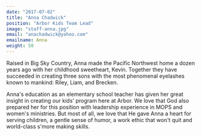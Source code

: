 ```yaml
---
date: "2017-07-02"
title: "Anna Chadwick"
position: "Arbor Kids Team Lead"
image: "staff-anna.jpg"
email: "anachadwick@yahoo.com"
emailname: Anna
weight: 50
---
```


Raised in Big Sky Country, Anna made the Pacific Northwest home a dozen years ago with her childhood sweetheart, Kevin. Together they have succeeded in creating three sons with the most phenomenal eyelashes known to mankind: Riley, Liam, and Brecken.  

Anna's education as an elementary school teacher has given her great insight in creating our kids' program here at Arbor.  We love that God also prepared her for this position with leadership experience in MOPS and women's ministries. But most of all, we love that He gave Anna a heart for serving children, a gentle sense of humor, a work ethic that won't quit and world-class s'more making skills.  
 
